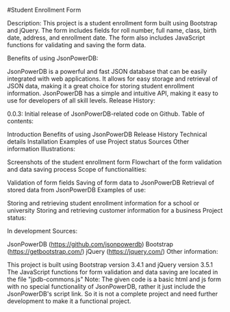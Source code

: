 #Student Enrollment Form

Description: This project is a student enrollment form built using Bootstrap and jQuery. The form includes fields for roll number, full name, class, birth date, address, and enrollment date. The form also includes JavaScript functions for validating and saving the form data.

Benefits of using JsonPowerDB:

JsonPowerDB is a powerful and fast JSON database that can be easily integrated with web applications.
It allows for easy storage and retrieval of JSON data, making it a great choice for storing student enrollment information.
JsonPowerDB has a simple and intuitive API, making it easy to use for developers of all skill levels.
Release History:

0.0.3: Initial release of JsonPowerDB-related code on Github.
Table of contents:

Introduction
Benefits of using JsonPowerDB
Release History
Technical details
Installation
Examples of use
Project status
Sources
Other information
Illustrations:

Screenshots of the student enrollment form
Flowchart of the form validation and data saving process
Scope of functionalities:

Validation of form fields
Saving of form data to JsonPowerDB
Retrieval of stored data from JsonPowerDB
Examples of use:

Storing and retrieving student enrollment information for a school or university
Storing and retrieving customer information for a business
Project status:

In development
Sources:

JsonPowerDB (https://github.com/jsonpowerdb)
Bootstrap (https://getbootstrap.com/)
jQuery (https://jquery.com/)
Other information:

This project is built using Bootstrap version 3.4.1 and jQuery version 3.5.1
The JavaScript functions for form validation and data saving are located in the file "jpdb-commons.js"
Note: The given code is a basic html and js form with no special functionality of JsonPowerDB, rather it just include the JsonPowerDB's script link. So it is not a complete project and need further development to make it a functional project.
